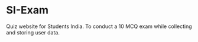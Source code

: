 # SI-Exam

Quiz website for Students India.
To conduct a 10 MCQ exam while collecting and storing user data.
